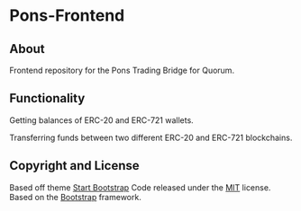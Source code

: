 # Pons-Frontend

## About

Frontend repository for the Pons Trading Bridge for Quorum.

## Functionality
Getting balances of ERC-20 and ERC-721 wallets.

Transferring funds between two different ERC-20 and ERC-721 blockchains.


## Copyright and License
Based off theme [Start Bootstrap](https://startbootstrap.com)
Code released under the [MIT](https://github.com/BlackrockDigital/startbootstrap-grayscale/blob/gh-pages/LICENSE) license.
Based on the [Bootstrap](http://getbootstrap.com/) framework.
